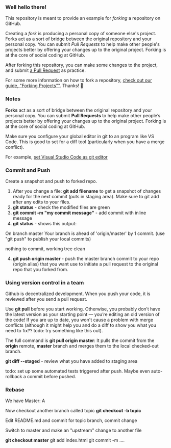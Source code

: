 ### Well hello there!

This repository is meant to provide an example for *forking* a repository on GitHub.

Creating a *fork* is producing a personal copy of someone else's project. Forks act as a sort of bridge between the original repository and your personal copy. You can submit *Pull Requests* to help make other people's projects better by offering your changes up to the original project. Forking is at the core of social coding at GitHub.

After forking this repository, you can make some changes to the project, and submit [a Pull Request](https://github.com/octocat/Spoon-Knife/pulls) as practice.

For some more information on how to fork a repository, [check out our guide, "Forking Projects""](http://guides.github.com/overviews/forking/). Thanks! :sparkling_heart:


### Notes

**Forks** act as a sort of bridge between the original repository and your personal copy. You can submit **Pull Requests** to help make other people’s projects better by offering your changes up to the original project. Forking is at the core of social coding at GitHub.

Make sure you configure your global editor in git to an program like VS Code. This is good to set for a diff tool (particularly when you have a merge conflict).

For example, <a href="https://code.visualstudio.com/docs/editor/versioncontrol#_vs-code-as-git-editor">set Visual Studio Code as git editor</a>

### Commit and Push

Create a snapshot and push to forked repo.

1. After you change a file: **git add filename** to get a snapshot of changes ready for the next commit (puts in staging area). Make sure to git add after any edits to your files.
2. **git status** - check the modified files are green
3. **git commit -m "my commit message"** - add commit with inline message
4. **git status** - shows this output:

On branch master
Your branch is ahead of 'origin/master' by 1 commit.
  (use "git push" to publish your local commits)

nothing to commit, working tree clean

4. **git push origin master** - push the master branch commit to your repo (origin alias) that you want use to initiate a pull request to the original repo that you forked from.

### Using version control in a team

Github is decentralized development. When you push your code, it is reviewed after you send a pull request.

Use **git pull** before you start working. Otherwise, you probably don’t have the latest version as your starting point — you’re editing an old version of the code! If you are up to date, you won't cause a problem with merge conflicts (although it might help you and do a diff to show you what you need to fix?? todo: try something like this out). 

The full command is **git pull origin master**: It pulls the commit from the **origin** remote, **master** branch and merges them to the local checked-out branch.

**git diff --staged** - review what you have added to staging area

todo: set up some automated tests triggered after push. Maybe even auto-rollback a commit before pushed.

### Rebase

We have Master: A

Now checkout another branch called topic
**git checkout -b topic**

Edit README.md and commit for topic branch, commit change


Switch to master and make an "upstream" change to another file

**git checkout master**
git add index.html git commit -m ....